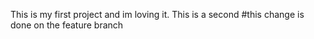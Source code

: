 This is my first project and im loving it.
This is a second 
#this change is done on the feature branch